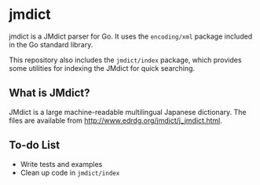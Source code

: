 # jmdict
jmdict is a JMdict parser for Go. It uses the `encoding/xml` package included in the Go standard library. 

This repository also includes the `jmdict/index` package, which provides some utilities for indexing the JMdict for quick searching.

## What is JMdict?
JMdict is a large machine-readable multilingual Japanese dictionary. The files are available from http://www.edrdg.org/jmdict/j_jmdict.html.

## To-do List
- Write tests and examples
- Clean up code in `jmdict/index`
